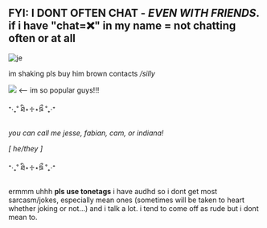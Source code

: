 
## FYI: I DONT OFTEN CHAT - *EVEN WITH FRIENDS*. if i have "chat=❌" in my name = not chatting often or at all
![je](https://github.com/user-attachments/assets/8f583db6-a405-4073-be60-59ca0721236a)

im shaking pls buy him brown contacts _/silly_

![](https://komarev.com/ghpvc/?username=int3rnet-arch1ve&color=yellowgreen) <-- im so popular guys!!!

⁺‧₊˚ ཐི⋆♱⋆ཋྀ ˚₊‧⁺

_you can call me jesse, fabian, cam, or indiana!_

_[ he/they ]_

⁺‧₊˚ ཐི⋆♱⋆ཋྀ ˚₊‧⁺

ermmm uhhh **pls use tonetags** i have audhd so i dont get most sarcasm/jokes, especially mean ones (sometimes will be taken to heart whether joking or not...) and i talk a lot. i tend to come off as rude but i dont mean to.
